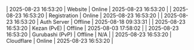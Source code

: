 | 2025-08-23 16:53:20 | Website | Online | 2025-08-23 16:53:20 |
| 2025-08-23 16:53:20 | Registration | Online | 2025-08-23 16:53:20 |
| 2025-08-23 16:53:20 | Auth Server | Offline | 2025-08-18 09:33:31 |
| 2025-08-23 16:53:20 | Kezan (PvE) | Offline | 2025-08-03 17:58:02 |
| 2025-08-23 16:53:20 | Gurubashi (PvP) | Offline | N/A |
| 2025-08-23 16:53:20 | Cloudflare | Online | 2025-08-23 16:53:20 |
